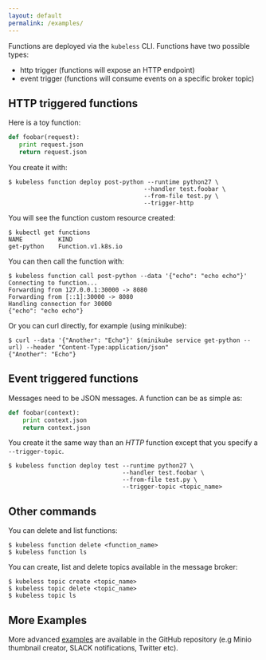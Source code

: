 ```yaml
---
layout: default
permalink: /examples/
---
```


Functions are deployed via the `kubeless` CLI. Functions have two possible types:

* http trigger (functions will expose an HTTP endpoint)
* event trigger (functions will consume events on a specific broker topic)

## HTTP triggered functions

Here is a toy function:

```python
def foobar(request):
   print request.json
   return request.json
```

You create it with:

```
$ kubeless function deploy post-python --runtime python27 \
                                      --handler test.foobar \
                                      --from-file test.py \
                                      --trigger-http
```

You will see the function custom resource created:

```console
$ kubectl get functions
NAME          KIND
get-python    Function.v1.k8s.io
```

You can then call the function with:

```
$ kubeless function call post-python --data '{"echo": "echo echo"}'
Connecting to function...
Forwarding from 127.0.0.1:30000 -> 8080
Forwarding from [::1]:30000 -> 8080
Handling connection for 30000
{"echo": "echo echo"}
```

Or you can curl directly, for example (using minikube):

```
$ curl --data '{"Another": "Echo"}' $(minikube service get-python --url) --header "Content-Type:application/json"
{"Another": "Echo"}
```

## Event triggered functions

Messages need to be JSON messages. A function can be as simple as:

```python
def foobar(context):
    print context.json
    return context.json
```

You create it the same way than an _HTTP_ function except that you specify a `--trigger-topic`.

```
$ kubeless function deploy test --runtime python27 \
                                --handler test.foobar \
                                --from-file test.py \
                                --trigger-topic <topic_name>
```

## Other commands

You can delete and list functions:

```
$ kubeless function delete <function_name>
$ kubeless function ls
```

You can create, list and delete topics available in the message broker:

```
$ kubeless topic create <topic_name>
$ kubeless topic delete <topic_name>
$ kubeless topic ls
```

## More Examples

More advanced [examples](https://github.com/kubeless/kubeless/tree/master/examples) are available in the GitHub repository (e.g Minio thumbnail creator, SLACK notifications, Twitter etc).

